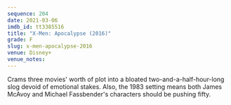 ```yaml
---
sequence: 204
date: 2021-03-06
imdb_id: tt3385516
title: "X-Men: Apocalypse (2016)"
grade: F
slug: x-men-apocalypse-2016
venue: Disney+
venue_notes:
---
```


Crams three movies' worth of plot into a bloated two-and-a-half-hour-long slog devoid of emotional stakes. Also, the 1983 setting means both James McAvoy and Michael Fassbender's characters should be pushing fifty.
